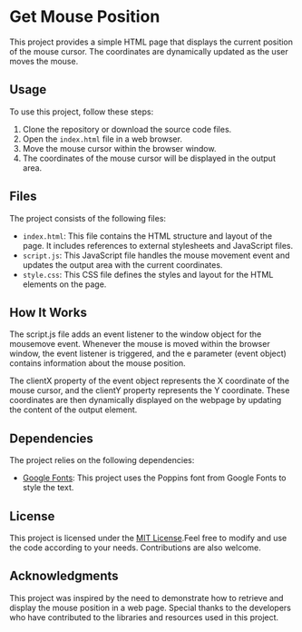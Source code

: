 # Get Mouse Position

This project provides a simple HTML page that displays the current position of the mouse cursor. The coordinates are dynamically updated as the user moves the mouse.

## Usage

To use this project, follow these steps:

1. Clone the repository or download the source code files.
2. Open the `index.html` file in a web browser.
3. Move the mouse cursor within the browser window.
4. The coordinates of the mouse cursor will be displayed in the output area.

## Files

The project consists of the following files:

- `index.html`: This file contains the HTML structure and layout of the page. It includes references to external stylesheets and JavaScript files.
- `script.js`: This JavaScript file handles the mouse movement event and updates the output area with the current coordinates.
- `style.css`: This CSS file defines the styles and layout for the HTML elements on the page.

## How It Works
The script.js file adds an event listener to the window object for the mousemove event. Whenever the mouse is moved within the browser window, the event listener is triggered, and the e parameter (event object) contains information about the mouse position.

The clientX property of the event object represents the X coordinate of the mouse cursor, and the clientY property represents the Y coordinate. These coordinates are then dynamically displayed on the webpage by updating the content of the output element.

## Dependencies

The project relies on the following dependencies:

- [Google Fonts](https://fonts.googleapis.com/css2?family=Poppins:wght@500&display=swap): This project uses the Poppins font from Google Fonts to style the text.

## License

This project is licensed under the [MIT License](LICENSE).Feel free to modify and use the code according to your needs. Contributions are also welcome.

## Acknowledgments

This project was inspired by the need to demonstrate how to retrieve and display the mouse position in a web page. Special thanks to the developers who have contributed to the libraries and resources used in this project.
